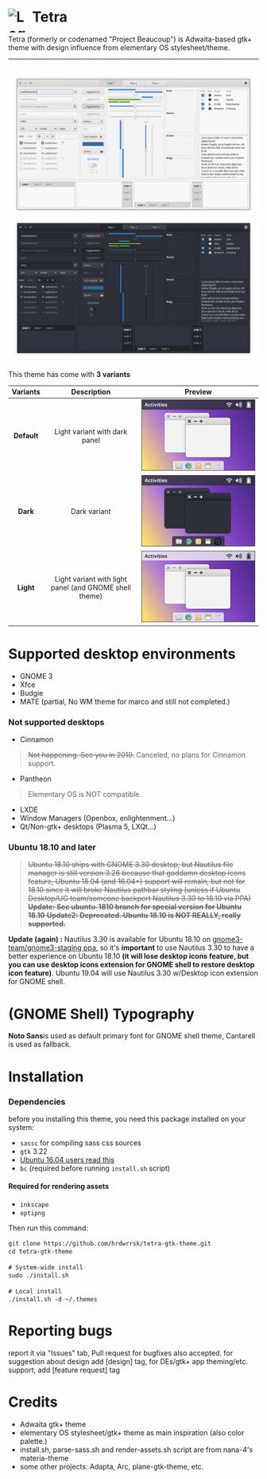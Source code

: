 <img src="https://github.com/hrdwrrsk/tetra-gtk-theme/blob/master/data/logo.svg" alt="Logo" align="left" height="48" width="48"/> Tetra
======
Tetra (formerly or codenamed "Project Beaucoup") is Adwaita-based gtk+ theme with design influence from elementary OS stylesheet/theme.

-------------------
![Screenshot](/data/Screenshot.png)
![Screenshot](/data/Screenshot-dark.png)
-------------------
This theme has come with **3 variants**

**Variants** | **Description** | **Preview**
:-: | :-: | :-:
**Default** | Light variant with dark panel | ![Default](/data/variant-default.svg)
**Dark** | Dark variant | ![Dark](/data/variant-dark.svg)
**Light** | Light variant with light panel (and GNOME shell theme) | ![Light](/data/variant-light.svg)

# Supported desktop environments
- GNOME 3
- Xfce
- Budgie
- MATE (partial, No WM theme for marco and still not completed.)

### Not supported desktops
- Cinnamon
> ~~Not happening. See you in 2019.~~ Canceled, no plans for Cinnamon support.
- Pantheon
> Elementary OS is NOT compatible.
- LXDE
- Window Managers (Openbox, enlightenment...)
- Qt/Non-gtk+ desktops (Plasma 5, LXQt...)


### Ubuntu 18.10 and later
> ~~Ubuntu 18.10 ships with GNOME 3.30 desktop, but Nautilus file manager is still version 3.26 because that goddamn desktop icons feature, Ubuntu 18.04 (and 16.04*) support will remain, but not for 18.10 since it will broke Nautilus pathbar styling (unless if Ubuntu Desktop/UG team/someone backport Nautilus 3.30 to 18.10 via PPA)
**Update: See ubuntu-1810 branch for special version for Ubuntu 18.10**
**Update2: Deprecated. Ubuntu 18.10 is NOT REALLY, really supported.**~~

**Update (again) :** Nautilus 3.30 is available for Ubuntu 18.10 on [gnome3-team/gnome3-staging ppa](https://launchpad.net/~gnome3-team/+archive/ubuntu/gnome3-staging?field.series_filter=cosmic), so it's **important** to use Nautilus 3.30 to have a better experience on Ubuntu 18.10 **(it will lose desktop icons feature, but you can use desktop icons extension for GNOME shell to restore desktop icon feature)**. Ubuntu 19.04 will use Nautilus 3.30 w/Desktop icon extension for GNOME shell.

# (GNOME Shell) Typography
**Noto Sans**is used as default primary font for GNOME shell theme, Cantarell is used as fallback.

# Installation
### Dependencies
before you installing this theme, you need this package installed on your system:
- `sassc` for compiling sass css sources
- `gtk` 3.22
- [Ubuntu 16.04 users read this](https://github.com/hrdwrrsk/tetra-gtk-theme/wiki/Ubuntu-16.04-users-read-this)
- `bc` (required before running `install.sh` script)

#### Required for rendering assets
- `inkscape`
- `optipng`

Then run this command:

```
git clone https://github.com/hrdwrrsk/tetra-gtk-theme.git
cd tetra-gtk-theme

# System-wide install
sudo ./install.sh

# Local install
./install.sh -d ~/.themes
```

# Reporting bugs
report it via "Issues" tab, Pull request for bugfixes also accepted.
for suggestion about design add [design] tag, for DEs/gtk+ app theming/etc. support, add [feature request] tag

# Credits
- Adwaita gtk+ theme
- elementary OS stylesheet/gtk+ theme as main inspiration (also color palette.)
- install.sh, parse-sass.sh and render-assets.sh script are from nana-4's materia-theme
- some other projects: Adapta, Arc, plane-gtk-theme, etc.
